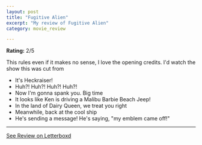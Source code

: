 ```yaml
---
layout: post
title: "Fugitive Alien"
excerpt: "My review of Fugitive Alien"
category: movie_review

---
```


**Rating:** 2/5

This rules even if it makes no sense, I love the opening credits. I'd watch the show this was cut from

* It's Heckraiser!
* Huh?! Huh?! Huh?! Huh?!
* Now I'm gonna spank you. Big time
* It looks like Ken is driving a Malibu Barbie Beach Jeep!
* In the land of Dairy Queen, we treat you right
* Meanwhile, back at the cool ship
* He's sending a message! He's saying, "my emblem came off!"

<hr>

[See Review on Letterboxd](https://boxd.it/4LLnIz)
